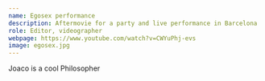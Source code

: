 ```yaml
---
name: Egosex performance
description: Aftermovie for a party and live performance in Barcelona
role: Editor, videographer
webpage: https://www.youtube.com/watch?v=CWYuPhj-evs
image: egosex.jpg
---
```

Joaco is a cool Philosopher
